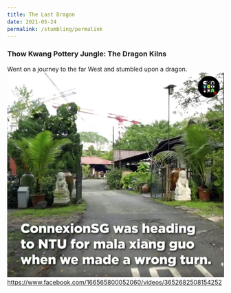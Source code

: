 ```yaml
---
title: The Last Dragon
date: 2021-05-24
permalink: /stumbling/permalink
---
```

### Thow Kwang Pottery Jungle: The Dragon Kilns

Went on a journey to the far West and stumbled upon a dragon.
![Alt text for image on Isomer site](/images/stumbling_dragon)
https://www.facebook.com/166565800052060/videos/3652682508154252